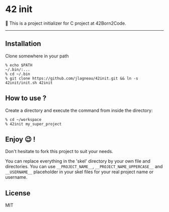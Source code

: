 # 42 init

:rocket: This is a project initializer for C project at 42Born2Code.

---

## Installation

Clone somewhere in your path

    % echo $PATH
    ~/.bin/:...
    % cd ~/.bin
    % git clone https://github.com/jlagneau/42init.git && ln -s 42init/init.sh 42init

## How to use ?

Create a directory and execute the command from inside the directory:

    % cd ~/workspace
    % 42init my_super_project

## Enjoy :wink: !

Don't hesitate to fork this project to suit your needs.

You can replace everything in the 'skel' directory by your own file and directories.
You can use `__PROJECT_NAME__`, `__PROJECT_NAME_UPPERCASE__` and `__USERNAME__`
placeholder in your skel files for your real project name or username.

## License

MIT
